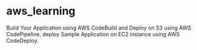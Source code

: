 # aws_learning
Build Your Application using AWS CodeBuild and Deploy on S3  using AWS CodePipeline, deploy Sample Application on EC2 instance using AWS CodeDeploy.
